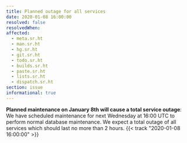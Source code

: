 ```yaml
---
title: Planned outage for all services
date: 2020-01-08 16:00:00
resolved: false
resolvedWhen:
affected:
  - meta.sr.ht
  - man.sr.ht
  - hg.sr.ht
  - git.sr.ht
  - todo.sr.ht
  - builds.sr.ht
  - paste.sr.ht
  - lists.sr.ht
  - dispatch.sr.ht
section: issue
informational: true
---
```


**Planned maintenance on January 8th will cause a total service outage**:
We have scheduled maintenance for next Wednesday at 16:00 UTC to perform normal
database maintenance. We expect a total outage of all services which should last
no more than 2 hours.
{{< track "2020-01-08 16:00:00" >}}
